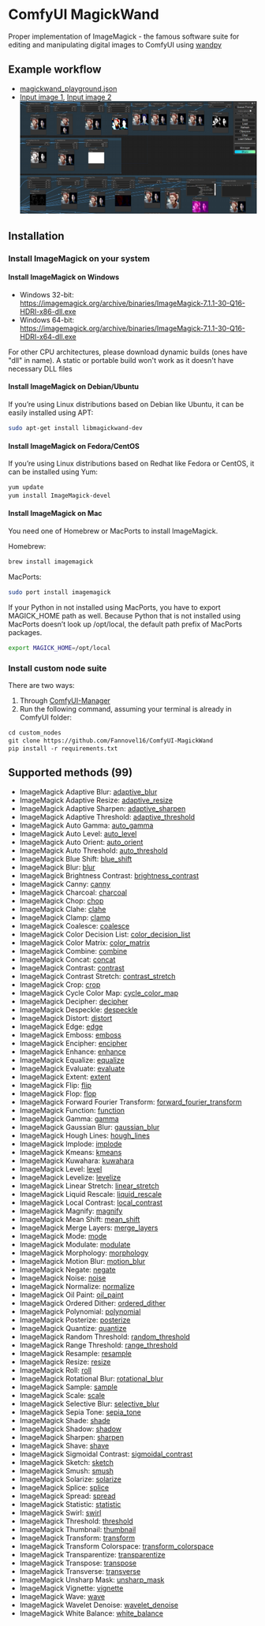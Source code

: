 # ComfyUI MagickWand
Proper implementation of ImageMagick - the famous software suite for editing and manipulating digital images to ComfyUI using [wandpy](https://github.com/emcconville/wand)
## Example workflow
* [magickwand_playground.json](./magickwand_playground.json)
* [Input image 1](./000002.jpg), [Input image 2](./015316.jpg)
![](./example_image.png)
## Installation
### Install ImageMagick on your system
#### Install ImageMagick on Windows
* Windows 32-bit: https://imagemagick.org/archive/binaries/ImageMagick-7.1.1-30-Q16-HDRI-x86-dll.exe
* Windows 64-bit: https://imagemagick.org/archive/binaries/ImageMagick-7.1.1-30-Q16-HDRI-x64-dll.exe

For other CPU architectures, please download dynamic builds (ones have "dll" in name). A static or portable build won't work as it doesn't have necessary DLL files
#### Install ImageMagick on Debian/Ubuntu
If you’re using Linux distributions based on Debian like Ubuntu, it can be easily installed using APT:
```sh
sudo apt-get install libmagickwand-dev
```
#### Install ImageMagick on Fedora/CentOS
If you’re using Linux distributions based on Redhat like Fedora or CentOS, it can be installed using Yum:
```sh
yum update
yum install ImageMagick-devel
```
#### Install ImageMagick on Mac
You need one of Homebrew or MacPorts to install ImageMagick.

Homebrew:
```sh
brew install imagemagick
```
MacPorts:
```sh
sudo port install imagemagick
```
If your Python in not installed using MacPorts, you have to export MAGICK_HOME path as well. Because Python that is not installed using MacPorts doesn’t look up /opt/local, the default path prefix of MacPorts packages.
```sh
export MAGICK_HOME=/opt/local
```
### Install custom node suite
There are two ways:
1. Through [ComfyUI-Manager](https://github.com/ltdrdata/ComfyUI-Manager)
2. Run the following command, assuming your terminal is already in ComfyUI folder:
```
cd custom_nodes
git clone https://github.com/Fannovel16/ComfyUI-MagickWand
pip install -r requirements.txt
```
## Supported methods (99)
* ImageMagick Adaptive Blur: [adaptive_blur](https://docs.wand-py.org/en/0.6.12/wand/image.html#wand.image.BaseImage.adaptive_blur)
* ImageMagick Adaptive Resize: [adaptive_resize](https://docs.wand-py.org/en/0.6.12/wand/image.html#wand.image.BaseImage.adaptive_resize)
* ImageMagick Adaptive Sharpen: [adaptive_sharpen](https://docs.wand-py.org/en/0.6.12/wand/image.html#wand.image.BaseImage.adaptive_sharpen)
* ImageMagick Adaptive Threshold: [adaptive_threshold](https://docs.wand-py.org/en/0.6.12/wand/image.html#wand.image.BaseImage.adaptive_threshold)
* ImageMagick Auto Gamma: [auto_gamma](https://docs.wand-py.org/en/0.6.12/wand/image.html#wand.image.BaseImage.auto_gamma)
* ImageMagick Auto Level: [auto_level](https://docs.wand-py.org/en/0.6.12/wand/image.html#wand.image.BaseImage.auto_level)
* ImageMagick Auto Orient: [auto_orient](https://docs.wand-py.org/en/0.6.12/wand/image.html#wand.image.BaseImage.auto_orient)
* ImageMagick Auto Threshold: [auto_threshold](https://docs.wand-py.org/en/0.6.12/wand/image.html#wand.image.BaseImage.auto_threshold)
* ImageMagick Blue Shift: [blue_shift](https://docs.wand-py.org/en/0.6.12/wand/image.html#wand.image.BaseImage.blue_shift)
* ImageMagick Blur: [blur](https://docs.wand-py.org/en/0.6.12/wand/image.html#wand.image.BaseImage.blur)
* ImageMagick Brightness Contrast: [brightness_contrast](https://docs.wand-py.org/en/0.6.12/wand/image.html#wand.image.BaseImage.brightness_contrast)
* ImageMagick Canny: [canny](https://docs.wand-py.org/en/0.6.12/wand/image.html#wand.image.BaseImage.canny)
* ImageMagick Charcoal: [charcoal](https://docs.wand-py.org/en/0.6.12/wand/image.html#wand.image.BaseImage.charcoal)
* ImageMagick Chop: [chop](https://docs.wand-py.org/en/0.6.12/wand/image.html#wand.image.BaseImage.chop)
* ImageMagick Clahe: [clahe](https://docs.wand-py.org/en/0.6.12/wand/image.html#wand.image.BaseImage.clahe)
* ImageMagick Clamp: [clamp](https://docs.wand-py.org/en/0.6.12/wand/image.html#wand.image.BaseImage.clamp)
* ImageMagick Coalesce: [coalesce](https://docs.wand-py.org/en/0.6.12/wand/image.html#wand.image.BaseImage.coalesce)
* ImageMagick Color Decision List: [color_decision_list](https://docs.wand-py.org/en/0.6.12/wand/image.html#wand.image.BaseImage.color_decision_list)
* ImageMagick Color Matrix: [color_matrix](https://docs.wand-py.org/en/0.6.12/wand/image.html#wand.image.BaseImage.color_matrix)
* ImageMagick Combine: [combine](https://docs.wand-py.org/en/0.6.12/wand/image.html#wand.image.BaseImage.combine)
* ImageMagick Concat: [concat](https://docs.wand-py.org/en/0.6.12/wand/image.html#wand.image.BaseImage.concat)
* ImageMagick Contrast: [contrast](https://docs.wand-py.org/en/0.6.12/wand/image.html#wand.image.BaseImage.contrast)
* ImageMagick Contrast Stretch: [contrast_stretch](https://docs.wand-py.org/en/0.6.12/wand/image.html#wand.image.BaseImage.contrast_stretch)
* ImageMagick Crop: [crop](https://docs.wand-py.org/en/0.6.12/wand/image.html#wand.image.BaseImage.crop)
* ImageMagick Cycle Color Map: [cycle_color_map](https://docs.wand-py.org/en/0.6.12/wand/image.html#wand.image.BaseImage.cycle_color_map)
* ImageMagick Decipher: [decipher](https://docs.wand-py.org/en/0.6.12/wand/image.html#wand.image.BaseImage.decipher)
* ImageMagick Despeckle: [despeckle](https://docs.wand-py.org/en/0.6.12/wand/image.html#wand.image.BaseImage.despeckle)
* ImageMagick Distort: [distort](https://docs.wand-py.org/en/0.6.12/wand/image.html#wand.image.BaseImage.distort)
* ImageMagick Edge: [edge](https://docs.wand-py.org/en/0.6.12/wand/image.html#wand.image.BaseImage.edge)
* ImageMagick Emboss: [emboss](https://docs.wand-py.org/en/0.6.12/wand/image.html#wand.image.BaseImage.emboss)
* ImageMagick Encipher: [encipher](https://docs.wand-py.org/en/0.6.12/wand/image.html#wand.image.BaseImage.encipher)
* ImageMagick Enhance: [enhance](https://docs.wand-py.org/en/0.6.12/wand/image.html#wand.image.BaseImage.enhance)
* ImageMagick Equalize: [equalize](https://docs.wand-py.org/en/0.6.12/wand/image.html#wand.image.BaseImage.equalize)
* ImageMagick Evaluate: [evaluate](https://docs.wand-py.org/en/0.6.12/wand/image.html#wand.image.BaseImage.evaluate)
* ImageMagick Extent: [extent](https://docs.wand-py.org/en/0.6.12/wand/image.html#wand.image.BaseImage.extent)
* ImageMagick Flip: [flip](https://docs.wand-py.org/en/0.6.12/wand/image.html#wand.image.BaseImage.flip)
* ImageMagick Flop: [flop](https://docs.wand-py.org/en/0.6.12/wand/image.html#wand.image.BaseImage.flop)
* ImageMagick Forward Fourier Transform: [forward_fourier_transform](https://docs.wand-py.org/en/0.6.12/wand/image.html#wand.image.BaseImage.forward_fourier_transform)
* ImageMagick Function: [function](https://docs.wand-py.org/en/0.6.12/wand/image.html#wand.image.BaseImage.function)
* ImageMagick Gamma: [gamma](https://docs.wand-py.org/en/0.6.12/wand/image.html#wand.image.BaseImage.gamma)
* ImageMagick Gaussian Blur: [gaussian_blur](https://docs.wand-py.org/en/0.6.12/wand/image.html#wand.image.BaseImage.gaussian_blur)
* ImageMagick Hough Lines: [hough_lines](https://docs.wand-py.org/en/0.6.12/wand/image.html#wand.image.BaseImage.hough_lines)
* ImageMagick Implode: [implode](https://docs.wand-py.org/en/0.6.12/wand/image.html#wand.image.BaseImage.implode)
* ImageMagick Kmeans: [kmeans](https://docs.wand-py.org/en/0.6.12/wand/image.html#wand.image.BaseImage.kmeans)
* ImageMagick Kuwahara: [kuwahara](https://docs.wand-py.org/en/0.6.12/wand/image.html#wand.image.BaseImage.kuwahara)
* ImageMagick Level: [level](https://docs.wand-py.org/en/0.6.12/wand/image.html#wand.image.BaseImage.level)
* ImageMagick Levelize: [levelize](https://docs.wand-py.org/en/0.6.12/wand/image.html#wand.image.BaseImage.levelize)
* ImageMagick Linear Stretch: [linear_stretch](https://docs.wand-py.org/en/0.6.12/wand/image.html#wand.image.BaseImage.linear_stretch)
* ImageMagick Liquid Rescale: [liquid_rescale](https://docs.wand-py.org/en/0.6.12/wand/image.html#wand.image.BaseImage.liquid_rescale)
* ImageMagick Local Contrast: [local_contrast](https://docs.wand-py.org/en/0.6.12/wand/image.html#wand.image.BaseImage.local_contrast)
* ImageMagick Magnify: [magnify](https://docs.wand-py.org/en/0.6.12/wand/image.html#wand.image.BaseImage.magnify)
* ImageMagick Mean Shift: [mean_shift](https://docs.wand-py.org/en/0.6.12/wand/image.html#wand.image.BaseImage.mean_shift)
* ImageMagick Merge Layers: [merge_layers](https://docs.wand-py.org/en/0.6.12/wand/image.html#wand.image.BaseImage.merge_layers)
* ImageMagick Mode: [mode](https://docs.wand-py.org/en/0.6.12/wand/image.html#wand.image.BaseImage.mode)
* ImageMagick Modulate: [modulate](https://docs.wand-py.org/en/0.6.12/wand/image.html#wand.image.BaseImage.modulate)
* ImageMagick Morphology: [morphology](https://docs.wand-py.org/en/0.6.12/wand/image.html#wand.image.BaseImage.morphology)
* ImageMagick Motion Blur: [motion_blur](https://docs.wand-py.org/en/0.6.12/wand/image.html#wand.image.BaseImage.motion_blur)
* ImageMagick Negate: [negate](https://docs.wand-py.org/en/0.6.12/wand/image.html#wand.image.BaseImage.negate)
* ImageMagick Noise: [noise](https://docs.wand-py.org/en/0.6.12/wand/image.html#wand.image.BaseImage.noise)
* ImageMagick Normalize: [normalize](https://docs.wand-py.org/en/0.6.12/wand/image.html#wand.image.BaseImage.normalize)
* ImageMagick Oil Paint: [oil_paint](https://docs.wand-py.org/en/0.6.12/wand/image.html#wand.image.BaseImage.oil_paint)
* ImageMagick Ordered Dither: [ordered_dither](https://docs.wand-py.org/en/0.6.12/wand/image.html#wand.image.BaseImage.ordered_dither)
* ImageMagick Polynomial: [polynomial](https://docs.wand-py.org/en/0.6.12/wand/image.html#wand.image.BaseImage.polynomial)
* ImageMagick Posterize: [posterize](https://docs.wand-py.org/en/0.6.12/wand/image.html#wand.image.BaseImage.posterize)
* ImageMagick Quantize: [quantize](https://docs.wand-py.org/en/0.6.12/wand/image.html#wand.image.BaseImage.quantize)
* ImageMagick Random Threshold: [random_threshold](https://docs.wand-py.org/en/0.6.12/wand/image.html#wand.image.BaseImage.random_threshold)
* ImageMagick Range Threshold: [range_threshold](https://docs.wand-py.org/en/0.6.12/wand/image.html#wand.image.BaseImage.range_threshold)
* ImageMagick Resample: [resample](https://docs.wand-py.org/en/0.6.12/wand/image.html#wand.image.BaseImage.resample)
* ImageMagick Resize: [resize](https://docs.wand-py.org/en/0.6.12/wand/image.html#wand.image.BaseImage.resize)
* ImageMagick Roll: [roll](https://docs.wand-py.org/en/0.6.12/wand/image.html#wand.image.BaseImage.roll)
* ImageMagick Rotational Blur: [rotational_blur](https://docs.wand-py.org/en/0.6.12/wand/image.html#wand.image.BaseImage.rotational_blur)
* ImageMagick Sample: [sample](https://docs.wand-py.org/en/0.6.12/wand/image.html#wand.image.BaseImage.sample)
* ImageMagick Scale: [scale](https://docs.wand-py.org/en/0.6.12/wand/image.html#wand.image.BaseImage.scale)
* ImageMagick Selective Blur: [selective_blur](https://docs.wand-py.org/en/0.6.12/wand/image.html#wand.image.BaseImage.selective_blur)
* ImageMagick Sepia Tone: [sepia_tone](https://docs.wand-py.org/en/0.6.12/wand/image.html#wand.image.BaseImage.sepia_tone)
* ImageMagick Shade: [shade](https://docs.wand-py.org/en/0.6.12/wand/image.html#wand.image.BaseImage.shade)
* ImageMagick Shadow: [shadow](https://docs.wand-py.org/en/0.6.12/wand/image.html#wand.image.BaseImage.shadow)
* ImageMagick Sharpen: [sharpen](https://docs.wand-py.org/en/0.6.12/wand/image.html#wand.image.BaseImage.sharpen)
* ImageMagick Shave: [shave](https://docs.wand-py.org/en/0.6.12/wand/image.html#wand.image.BaseImage.shave)
* ImageMagick Sigmoidal Contrast: [sigmoidal_contrast](https://docs.wand-py.org/en/0.6.12/wand/image.html#wand.image.BaseImage.sigmoidal_contrast)
* ImageMagick Sketch: [sketch](https://docs.wand-py.org/en/0.6.12/wand/image.html#wand.image.BaseImage.sketch)
* ImageMagick Smush: [smush](https://docs.wand-py.org/en/0.6.12/wand/image.html#wand.image.BaseImage.smush)
* ImageMagick Solarize: [solarize](https://docs.wand-py.org/en/0.6.12/wand/image.html#wand.image.BaseImage.solarize)
* ImageMagick Splice: [splice](https://docs.wand-py.org/en/0.6.12/wand/image.html#wand.image.BaseImage.splice)
* ImageMagick Spread: [spread](https://docs.wand-py.org/en/0.6.12/wand/image.html#wand.image.BaseImage.spread)
* ImageMagick Statistic: [statistic](https://docs.wand-py.org/en/0.6.12/wand/image.html#wand.image.BaseImage.statistic)
* ImageMagick Swirl: [swirl](https://docs.wand-py.org/en/0.6.12/wand/image.html#wand.image.BaseImage.swirl)
* ImageMagick Threshold: [threshold](https://docs.wand-py.org/en/0.6.12/wand/image.html#wand.image.BaseImage.threshold)
* ImageMagick Thumbnail: [thumbnail](https://docs.wand-py.org/en/0.6.12/wand/image.html#wand.image.BaseImage.thumbnail)
* ImageMagick Transform: [transform](https://docs.wand-py.org/en/0.6.12/wand/image.html#wand.image.BaseImage.transform)
* ImageMagick Transform Colorspace: [transform_colorspace](https://docs.wand-py.org/en/0.6.12/wand/image.html#wand.image.BaseImage.transform_colorspace)
* ImageMagick Transparentize: [transparentize](https://docs.wand-py.org/en/0.6.12/wand/image.html#wand.image.BaseImage.transparentize)
* ImageMagick Transpose: [transpose](https://docs.wand-py.org/en/0.6.12/wand/image.html#wand.image.BaseImage.transpose)
* ImageMagick Transverse: [transverse](https://docs.wand-py.org/en/0.6.12/wand/image.html#wand.image.BaseImage.transverse)
* ImageMagick Unsharp Mask: [unsharp_mask](https://docs.wand-py.org/en/0.6.12/wand/image.html#wand.image.BaseImage.unsharp_mask)
* ImageMagick Vignette: [vignette](https://docs.wand-py.org/en/0.6.12/wand/image.html#wand.image.BaseImage.vignette)
* ImageMagick Wave: [wave](https://docs.wand-py.org/en/0.6.12/wand/image.html#wand.image.BaseImage.wave)
* ImageMagick Wavelet Denoise: [wavelet_denoise](https://docs.wand-py.org/en/0.6.12/wand/image.html#wand.image.BaseImage.wavelet_denoise)
* ImageMagick White Balance: [white_balance](https://docs.wand-py.org/en/0.6.12/wand/image.html#wand.image.BaseImage.white_balance)